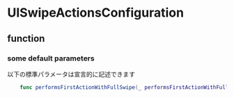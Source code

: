 # UISwipeActionsConfiguration

## function

### some default parameters

以下の標準パラメータは宣言的に記述できます

```swift
    func performsFirstActionWithFullSwipe(_ performsFirstActionWithFullSwipe: Bool) -> Self
```